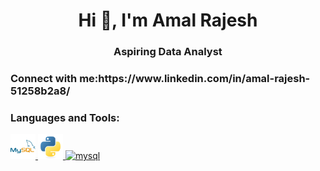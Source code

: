 <h1 align="center">Hi 👋, I'm Amal Rajesh</h1>
<h3 align="center">Aspiring Data Analyst</h3>

<h3 align="left">Connect with me:https://www.linkedin.com/in/amal-rajesh-51258b2a8/</h3>
<p align="left">
</p>

<h3 align="left">Languages and Tools:</h3>
<p align="left"> <a href="https://www.mysql.com/" target="_blank" rel="noreferrer"> <img src="https://raw.githubusercontent.com/devicons/devicon/master/icons/mysql/mysql-original-wordmark.svg" alt="mysql" width="40" height="40"/> </a> <a href="https://www.python.org" target="_blank" rel="noreferrer"> <img src="https://raw.githubusercontent.com/devicons/devicon/master/icons/python/python-original.svg" alt="python" width="40" height="40"/><a href="[https://www.mysql.com/](https://www.microsoft.com/en-us/power-platform/products/power-bi)" target="_blank" rel="noreferrer"> <img src="[https://raw.githubusercontent.com/devicons/devicon/master/icons/mysql/mysql-original-wordmark.svg](https://images.app.goo.gl/P4awmib5w5mGuecn8)" alt="mysql" width="40" height="40"/></a> </p>
